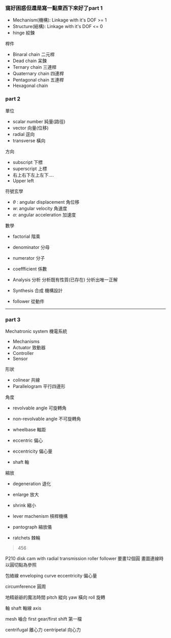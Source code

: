 ### 窩好困惑但還是寫一點東西下來好了part 1

- Mechanism(機構): Linkage with it's DOF >= 1 
- Structure(結構): Linkage with it's DOF <= 0
- hinge 絞鍊

桿件
- Binaral chain 二元桿
- Dead chain 呆鍊
- Ternary chain 三連桿
- Quaternary chain 四連桿
- Pentagonal chain 五連桿
- Hexagonal chain
### part 2

單位
- scalar number 純量(路徑)
- vector 向量(位移)
- radial 逕向
- transverse 橫向

方向
- subscript 下標
- superscript 上標
- 右上右下左上左下....
- Upper left

符號玄學
- $\theta$ : angular displacement 角位移
- $w$: angular velocity 角速度
- $\alpha$: angular acceleration 加速度 

 數學
- factorial 階乘
- denominator 分母
- numerator 分子
- coeffficient 係數

- Analysis 分析
	分析既有性質(已存在)
	分析出唯一正解
- Synthesis 合成
	機構設計

- follower 從動件
---
### part 3

Mechatronic system 機電系統
- Mechanisms
- Actuator 致動器
- Controller
- Sensor

形狀
- colinear 共線
- Parallelogram 平行四邊形

角度
- revolvable angle 可旋轉角
- non-revolvable angle 不可旋轉角
- wheelbase 軸距

- eccentric 偏心
- eccentricity 偏心量
- shaft 軸

縮放
- degeneration 退化
- enlarge 放大
- shrink 縮小
- lever machenism 槓桿機構
- pantograph 縮放儀

- ratchets 棘輪
>456

P210
disk cam with radial transmission roller follower
要畫12個圓
畫圖連線時以圓切點為參照

包絡線 enveloping curve
eccentricity 偏心量

circumference 圓周

地精爺爺的魔法時間
	pitch 縱向
	yaw 橫向
	roll 旋轉

軸 shaft
軸線 axis

mesh 嚙合
first gear/first shift 第一檔

centrifugal 離心力
centripetal 向心力

